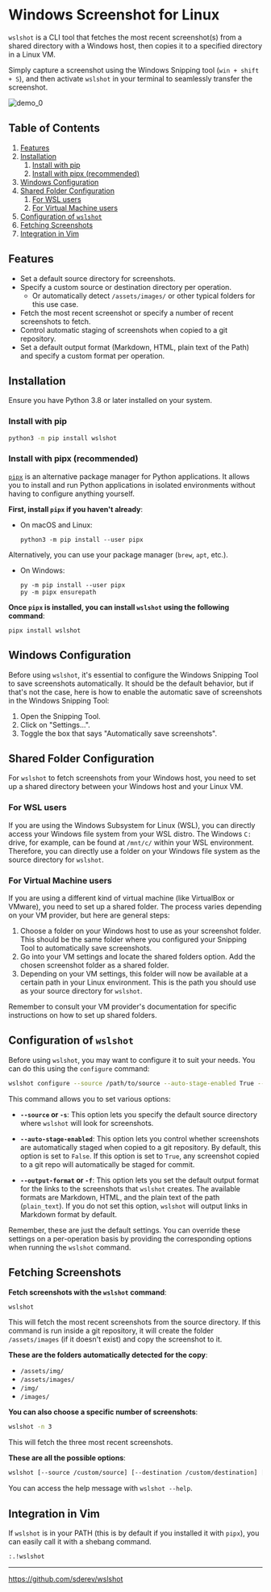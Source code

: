 # Windows Screenshot for Linux

`wslshot` is a CLI tool that fetches the most recent screenshot(s) from a shared directory with a Windows host, then copies it to a specified directory in a Linux VM.

Simply capture a screenshot using the Windows Snipping tool (`win + shift + S`), and then activate `wslshot` in your terminal to seamlessly transfer the screenshot.

![demo_0](https://github.com/sderev/wslshot/assets/24412384/656b0595-0c27-41fa-966a-d6ca39ec410a)

<!-- TOC -->
## Table of Contents

1. [Features](#features)
1. [Installation](#installation)
    1. [Install with pip](#install-with-pip)
    1. [Install with pipx (recommended)](#install-with-pipx-recommended)
1. [Windows Configuration](#windows-configuration)
1. [Shared Folder Configuration](#shared-folder-configuration)
    1. [For WSL users](#for-wsl-users)
    1. [For Virtual Machine users](#for-virtual-machine-users)
1. [Configuration of `wslshot`](#configuration-of-wslshot)
1. [Fetching Screenshots](#fetching-screenshots)
1. [Integration in Vim](#integration-in-vim)
<!-- /TOC -->

## Features

* Set a default source directory for screenshots.
* Specify a custom source or destination directory per operation.
    * Or automatically detect `/assets/images/` or other typical folders for this use case.
* Fetch the most recent screenshot or specify a number of recent screenshots to fetch.
* Control automatic staging of screenshots when copied to a git repository.
* Set a default output format (Markdown, HTML, plain text of the Path) and specify a custom format per operation.

## Installation

Ensure you have Python 3.8 or later installed on your system.

### Install with pip

```bash
python3 -m pip install wslshot
```

### Install with pipx (recommended)

[`pipx`](https://pypi.org/project/pipx/) is an alternative package manager for Python applications. It allows you to install and run Python applications in isolated environments without having to configure anything yourself.

**First, install `pipx` if you haven't already**:

* On macOS and Linux:

  ```
  python3 -m pip install --user pipx
  ```

Alternatively, you can use your package manager (`brew`, `apt`, etc.).

* On Windows:

  ```
  py -m pip install --user pipx
  py -m pipx ensurepath
  ```

**Once `pipx` is installed, you can install `wslshot` using the following command**:

```
pipx install wslshot
```

## Windows Configuration

Before using `wslshot`, it's essential to configure the Windows Snipping Tool to save screenshots automatically. It should be the default behavior, but if that's not the case, here is how to enable the automatic save of screenshots in the Windows Snipping Tool:

1. Open the Snipping Tool.
1. Click on "Settings...".
1. Toggle the box that says "Automatically save screenshots".

## Shared Folder Configuration

For `wslshot` to fetch screenshots from your Windows host, you need to set up a shared directory between your Windows host and your Linux VM. 

### For WSL users

If you are using the Windows Subsystem for Linux (WSL), you can directly access your Windows file system from your WSL distro. The Windows `C:` drive, for example, can be found at `/mnt/c/` within your WSL environment. Therefore, you can directly use a folder on your Windows file system as the source directory for `wslshot`. 

### For Virtual Machine users

If you are using a different kind of virtual machine (like VirtualBox or VMware), you need to set up a shared folder. The process varies depending on your VM provider, but here are general steps:

1. Choose a folder on your Windows host to use as your screenshot folder. This should be the same folder where you configured your Snipping Tool to automatically save screenshots.
1. Go into your VM settings and locate the shared folders option. Add the chosen screenshot folder as a shared folder.
1. Depending on your VM settings, this folder will now be available at a certain path in your Linux environment. This is the path you should use as your source directory for `wslshot`.

Remember to consult your VM provider's documentation for specific instructions on how to set up shared folders.

## Configuration of `wslshot`

Before using `wslshot`, you may want to configure it to suit your needs. You can do this using the `configure` command:

```bash
wslshot configure --source /path/to/source --auto-stage-enabled True --output-format HTML
```

This command allows you to set various options:

* **`--source` or `-s`**: This option lets you specify the default source directory where `wslshot` will look for screenshots.

* **`--auto-stage-enabled`**: This option lets you control whether screenshots are automatically staged when copied to a git repository. By default, this option is set to `False`. If this option is set to `True`, any screenshot copied to a git repo will automatically be staged for commit.

* **`--output-format` or `-f`**: This option lets you set the default output format for the links to the screenshots that `wslshot` creates. The available formats are Markdown, HTML, and the plain text of the path (`plain_text`). If you do not set this option, `wslshot` will output links in Markdown format by default.

Remember, these are just the default settings. You can override these settings on a per-operation basis by providing the corresponding options when running the `wslshot` command.

## Fetching Screenshots

**Fetch screenshots with the `wslshot` command**:

```bash
wslshot
```

This will fetch the most recent screenshots from the source directory. If this command is run inside a git repository, it will create the folder `/assets/images` (if it doesn't exist) and copy the screenshot to it.

**These are the folders automatically detected for the copy**:

* `/assets/img/`
* `/assets/images/`
* `/img/`
* `/images/`

**You can also choose a specific number of screenshots**:

```bash
wslshot -n 3
```

This will fetch the three most recent screenshots.

**These are all the possible options**:

```bash
wslshot [--source /custom/source] [--destination /custom/destination] [--count 3] [--output-format HTML]
```

You can access the help message with `wslshot --help`.

## Integration in Vim

If `wslshot` is in your PATH (this is by default if you installed it with `pipx`), you can easily call it with a shebang command.

```vim
:.!wslshot
```

___

<https://github.com/sderev/wslshot>
